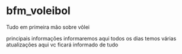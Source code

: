 # bfm_voleibol
Tudo em primeira mão sobre vôlei

principais informações informaremos aqui 
todos os dias temos várias atualizações 
aqui vc ficará informado de tudo
 
